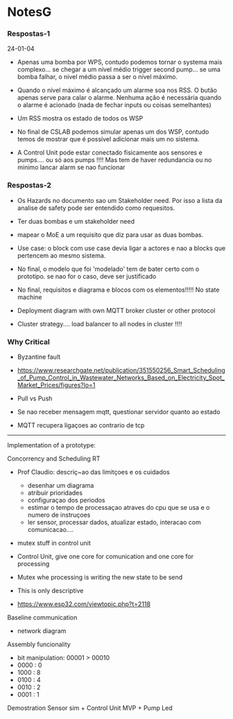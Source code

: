 # NotesG

### Respostas-1

24-01-04

- Apenas uma bomba por WPS, contudo podemos tornar o systema mais complexo... se chegar a um nível médio trigger second pump... se uma bomba falhar, o nivel médio passa a ser o nível máximo.

- Quando o nível máximo é alcançado um alarme soa nos RSS. O butão apenas serve para calar o alarme. Nenhuma ação é necessária quando o alarme é acionado (nada de fechar inputs ou coisas semelhantes)

- Um RSS mostra os estado de todos os WSP

- No final de CSLAB podemos simular apenas um dos WSP, contudo temos de mostrar que é possível adicionar mais um no sistema.

- A Control Unit pode estar conectado fisicamente aos sensores e pumps.... ou só aos pumps !!!! Mas tem de haver redundancia ou no minimo lancar alarm se nao funcionar



### Respostas-2

- Os Hazards no documento sao um Stakeholder need. Por isso a lista da analise de safety pode ser entendido como requesitos.
- Ter duas bombas e um stakeholder need
- mapear o MoE a um requisito que diz para usar as duas bombas.

- Use case: o block com use case devia ligar a actores e nao a blocks que pertencem ao mesmo sistema.

- No final, o modelo que foi 'modelado' tem de bater certo com o prototipo. se nao for o caso, deve ser justificado

- No final, requisitos e diagrama e blocos com os elementos!!!!! No state machine

- Deployment diagram with own MQTT broker cluster or other protocol

- Cluster strategy.... load balancer to all nodes in cluster !!!!

### Why Critical

- Byzantine fault
- https://www.researchgate.net/publication/351550256_Smart_Scheduling_of_Pump_Control_in_Wastewater_Networks_Based_on_Electricity_Spot_Market_Prices/figures?lo=1
- Pull vs Push

- Se nao receber mensagem mqtt, questionar servidor quanto ao estado

- MQTT recupera ligaçoes ao contrario de tcp


-------------------------------------------

Implementation of a prototype:

Concorrency and Scheduling RT
  - Prof Claudio: descriç~ao das limitçoes e os cuidados
    - desenhar um diagrama
    - atribuir prioridades
    - configuraçao dos periodos
    - estimar o tempo de processaçao atraves do cpu que se usa e o numero de instruçoes
    - ler sensor, processar dados, atualizar estado, interacao com comunicacao....

  - mutex stuff in control unit
  - Control Unit, give one core for comunication and one core for processing
  - Mutex whe processing is writing the new state to be send
  - This is only descriptive 
  - https://www.esp32.com/viewtopic.php?t=2118

Baseline communication
  - network diagram

Assembly funcionality
  - bit manipulation: 00001 > 00010
  - 0000 : 0
  - 1000 : 8
  - 0100 : 4
  - 0010 : 2
  - 0001 : 1


Demostration
  Sensor sim + Control Unit MVP + Pump Led


  
